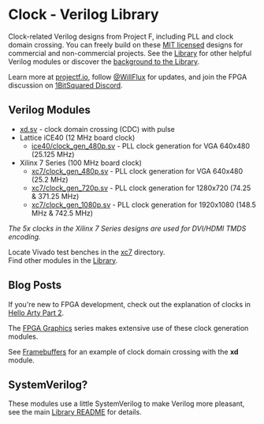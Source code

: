 # Clock - Verilog Library

Clock-related Verilog designs from Project F, including PLL and clock domain crossing. You can freely build on these [MIT licensed](../../LICENSE) designs for commercial and non-commercial projects. See the [Library](../) for other helpful Verilog modules or discover the [background to the Library](https://projectf.io/posts/verilog-library-announcement/).

Learn more at [projectf.io](https://projectf.io/), follow [@WillFlux](https://twitter.com/WillFlux) for updates, and join the FPGA discussion on [1BitSquared Discord](https://1bitsquared.com/pages/chat).

## Verilog Modules

* [xd.sv](xd.sv) - clock domain crossing (CDC) with pulse
* Lattice iCE40 (12 MHz board clock)
  * [ice40/clock_gen_480p.sv](ice40/clock_gen_480p.sv) - PLL clock generation for VGA 640x480 (25.125 MHz)
* Xilinx 7 Series (100 MHz board clock)
  * [xc7/clock_gen_480p.sv](xc7/clock_gen_480p.sv) - PLL clock generation for VGA 640x480 (25.2 MHz)
  * [xc7/clock_gen_720p.sv](xc7/clock_gen_720p.sv) - PLL clock generation for 1280x720 (74.25 & 371.25 MHz)
  * [xc7/clock_gen_1080p.sv](xc7/clock_gen_1080p.sv) - PLL clock generation for 1920x1080 (148.5 MHz & 742.5 MHz)

_The 5x clocks in the Xilinx 7 Series designs are used for DVI/HDMI TMDS encoding._

Locate Vivado test benches in the [xc7](xc7) directory.  
Find other modules in the [Library](../).

## Blog Posts

If you're new to FPGA development, check out the explanation of clocks in [Hello Arty Part 2](https://projectf.io/posts/hello-arty-2/).

The [FPGA Graphics](https://projectf.io/posts/fpga-graphics/) series makes extensive use of these clock generation modules.

See [Framebuffers](https://projectf.io/posts/framebuffers/) for an example of clock domain crossing with the **xd** module.

## SystemVerilog?

These modules use a little SystemVerilog to make Verilog more pleasant, see the main [Library README](../README.md#systemverilog) for details.
